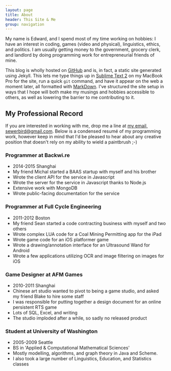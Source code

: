 ```yaml
---
layout: page
title: About
header: This Site & Me
group: navigation
---
```


My name is Edward, and I spend most of my time working on hobbies: I have an interest in coding, games (video and physical), linguistics, ethics, and politics. I am usually getting money to the government, grocery clerk, and landlord by doing programming work for entrepreneurial friends of mine.

This blog is wholly hosted on [GitHub](http://github.com/Sewerbird/sewerbird.github.io) and is, in fact, a static site generated using Jekyll. This lets me type things up in [Sublime Text 2](http://sublimetext.com) on my MacBook Pro for the site, run a quick `git` command, and have it appear on the web a moment later, all formatted with [MarkDown](http://daringfireball.net/projects/markdown). I've structured the site setup in ways that I hope will both make my musings and hobbies accessible to others, as well as lowering the barrier to me contributing to it.

## My Professional Record

If you are interested in working with me, drop me a line at [my email, sewerbird@gmail.com](sewerbird@gmail.com). Below is a condensed resumé of my programming work, however keep in mind that I'd be pleased to hear about any creative position that doesn't rely on my ability to wield a paintbrush ;-)

### Programmer at Backwi.re

- 2014-2015 Shanghai
- My friend Michal started a BAAS startup with myself and his brother
- Wrote the client API for the service in Javascript
- Wrote the server for the service in Javascript thanks to Node.js
- Extensive work with MongoDB
- Wrote public-facing documentation for the service

### Programmer at Full Cycle Engineering

- 2011-2012 Boston
- My friend Sean started a code contracting business with myself and two others
- Wrote complex LUA code for a Coal Mining Permitting app for the iPad
- Wrote game code for an iOS platformer game
- Wrote a drawing/annotation interface for an Ultrasound Wand for Android
- Wrote a few applications utilizing OCR and image filtering on images for iOS

### Game Designer at AFM Games

- 2010-2011 Shanghai
- Chinese art studio wanted to pivot to being a game studio, and asked my friend Blake to hire some staff
- I was responsible for putting together a design document for an online persistent RTS game
- Lots of SQL, Excel, and writing
- The studio imploded after a while, so sadly no released product

### Student at University of Washington

- 2005-2009 Seattle
- BS in 'Applied & Computational Mathematical Sciences'
- Mostly modelling, algorithms, and graph theory in Java and Scheme. 
- I also took a large number of Linguistics, Education, and Statistics classes